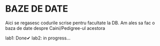 # BAZE DE DATE

Aici se regasesc codurile scrise pentru facultate la DB.
Am ales sa fac o baza de date despre Caini/Pedigree-ul acestora

lab1: Done✔
lab2: in progress...